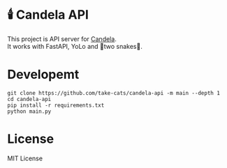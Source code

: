 # 🕯️ Candela API
This project is API server for [Candela](https://github.com/take-cats/candela-web).  
It works with FastAPI, YoLo and 🐍two snakes🐍.

# Developemt
```
git clone https://github.com/take-cats/candela-api -m main --depth 1
cd candela-api
pip install -r requirements.txt
python main.py
```

# License
MIT License